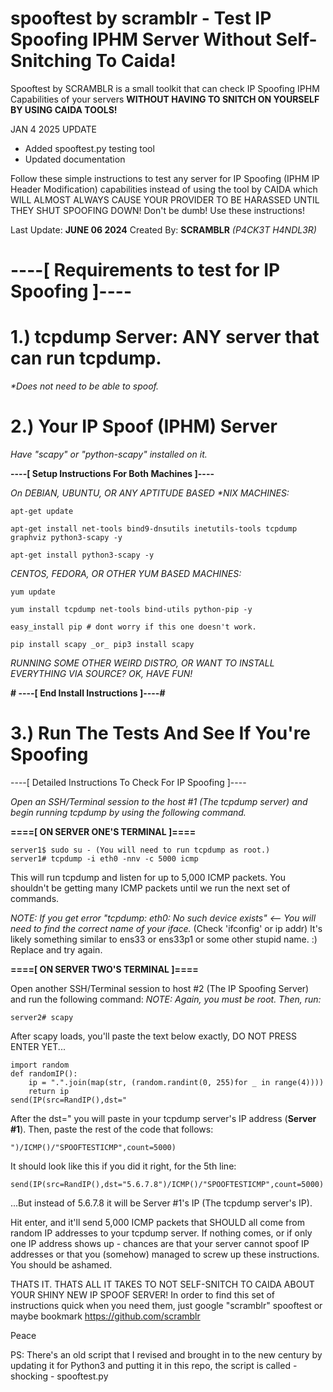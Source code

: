 # spooftest by scramblr - Test IP Spoofing IPHM Server Without Self-Snitching To Caida!
Spooftest by SCRAMBLR is a small toolkit that can check IP Spoofing IPHM Capabilities of
your servers **WITHOUT HAVING TO SNITCH ON YOURSELF BY USING CAIDA TOOLS!**

JAN 4 2025 UPDATE

- Added spooftest.py testing tool
- Updated documentation

Follow these simple instructions to test any server for IP Spoofing (IPHM IP Header Modification) capabilities instead of using the tool by CAIDA which
WILL ALMOST ALWAYS CAUSE YOUR PROVIDER TO BE HARASSED UNTIL THEY SHUT SPOOFING DOWN! Don't be dumb! Use these instructions!

Last Update: **JUNE 06 2024**
Created By: **SCRAMBLR** _(P4CK3T H4NDL3R)_

# ----[ Requirements to test for IP Spoofing ]----
# 1.) tcpdump Server: ANY server that can run tcpdump. 
_*Does not need to be able to spoof._

# 2.) Your IP Spoof (IPHM) Server
_Have "scapy" or "python-scapy" installed on it._

**----[ Setup Instructions For Both Machines ]----**

_On DEBIAN, UBUNTU, OR ANY APTITUDE BASED *NIX MACHINES:_
```
apt-get update
 
apt-get install net-tools bind9-dnsutils inetutils-tools tcpdump graphviz python3-scapy -y
 
apt-get install python3-scapy -y
```

_CENTOS, FEDORA, OR OTHER YUM BASED MACHINES:_
```
yum update
 
yum install tcpdump net-tools bind-utils python-pip -y
 
easy_install pip # dont worry if this one doesn't work.
 
pip install scapy _or_ pip3 install scapy
```

_RUNNING SOME OTHER WEIRD DISTRO, OR WANT TO INSTALL EVERYTHING VIA SOURCE? OK, HAVE FUN!_

**# ----[ End Install Instructions ]----#**

# 3.) Run The Tests And See If You're Spoofing

----[ Detailed Instructions To Check For IP Spoofing ]----

_Open an SSH/Terminal session to the host #1 (The tcpdump server) and begin running tcpdump by using the following command._

**====[ ON SERVER ONE'S TERMINAL ]====**
```
server1$ sudo su - (You will need to run tcpdump as root.)
server1# tcpdump -i eth0 -nnv -c 5000 icmp
```
This will run tcpdump and listen for up to 5,000 ICMP packets. You shouldn't be getting many ICMP packets until we run the next set of commands.

_NOTE: If you get error "tcpdump: eth0: No such device exists" <-- You will need to find the correct name of your iface._
(Check 'ifconfig' or ip addr)
It's likely something similar to ens33 or ens33p1 or some other stupid name. :) Replace and try again.

**====[ ON SERVER TWO'S TERMINAL ]====**

Open another SSH/Terminal session to host #2 (The IP Spoofing Server) and run the following command:
_NOTE: Again, you must be root. Then, run:_
```
server2# scapy
```
After scapy loads, you'll paste the text below exactly, DO NOT PRESS ENTER YET...
```
import random
def randomIP():
	ip = ".".join(map(str, (random.randint(0, 255)for _ in range(4))))
	return ip
send(IP(src=RandIP(),dst="
```
After the dst=" you will paste in your tcpdump server's IP address (**Server #1**). Then, paste the rest of the code that follows:
```
")/ICMP()/"SPOOFTESTICMP",count=5000)
```
It should look like this if you did it right, for the 5th line:
```
send(IP(src=RandIP(),dst="5.6.7.8")/ICMP()/"SPOOFTESTICMP",count=5000)
```
...But instead of 5.6.7.8 it will be Server #1's IP (The tcpdump server's IP). 

Hit enter, and it'll send 5,000 ICMP packets that SHOULD all come from random IP addresses to your tcpdump server. If nothing comes,
or if only one IP address shows up - chances are that your server cannot spoof IP addresses or that you (somehow) managed to screw
up these instructions. You should be ashamed. 

THATS IT. THATS ALL IT TAKES TO NOT SELF-SNITCH TO CAIDA ABOUT YOUR SHINY NEW IP SPOOF SERVER! In order to find this set of instructions
quick when you need them, just google "scramblr" spooftest or maybe bookmark https://github.com/scramblr

Peace

PS: There's an old script that I revised and brought in to the new century by updating it for Python3 and putting it in this repo, the
script is called - shocking - spooftest.py
